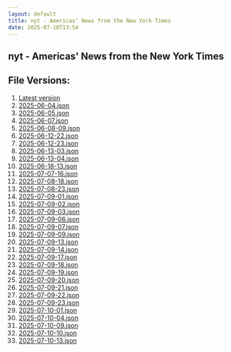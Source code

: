 ```yaml
---
layout: default
title: nyt - Americas' News from the New York Times
date: 2025-07-10T13:54
---
```


## nyt - Americas' News from the New York Times

<div id="data-chart"></div>
<div id="data-table"></div>
<script>
document.addEventListener('DOMContentLoaded', function(){
  document.getElementById('data-table').textContent = 'This source isn't supported for tables yet.';
});
</script>

## File Versions:
1. [Latest version](./latest.json)
2. [2025-06-04.json](./2025-06-04.json)
3. [2025-06-05.json](./2025-06-05.json)
4. [2025-06-07.json](./2025-06-07.json)
5. [2025-06-08-09.json](./2025-06-08-09.json)
6. [2025-06-12-22.json](./2025-06-12-22.json)
7. [2025-06-12-23.json](./2025-06-12-23.json)
8. [2025-06-13-03.json](./2025-06-13-03.json)
9. [2025-06-13-04.json](./2025-06-13-04.json)
10. [2025-06-18-13.json](./2025-06-18-13.json)
11. [2025-07-07-16.json](./2025-07-07-16.json)
12. [2025-07-08-18.json](./2025-07-08-18.json)
13. [2025-07-08-23.json](./2025-07-08-23.json)
14. [2025-07-09-01.json](./2025-07-09-01.json)
15. [2025-07-09-02.json](./2025-07-09-02.json)
16. [2025-07-09-03.json](./2025-07-09-03.json)
17. [2025-07-09-06.json](./2025-07-09-06.json)
18. [2025-07-09-07.json](./2025-07-09-07.json)
19. [2025-07-09-09.json](./2025-07-09-09.json)
20. [2025-07-09-13.json](./2025-07-09-13.json)
21. [2025-07-09-14.json](./2025-07-09-14.json)
22. [2025-07-09-17.json](./2025-07-09-17.json)
23. [2025-07-09-18.json](./2025-07-09-18.json)
24. [2025-07-09-19.json](./2025-07-09-19.json)
25. [2025-07-09-20.json](./2025-07-09-20.json)
26. [2025-07-09-21.json](./2025-07-09-21.json)
27. [2025-07-09-22.json](./2025-07-09-22.json)
28. [2025-07-09-23.json](./2025-07-09-23.json)
29. [2025-07-10-01.json](./2025-07-10-01.json)
30. [2025-07-10-04.json](./2025-07-10-04.json)
31. [2025-07-10-09.json](./2025-07-10-09.json)
32. [2025-07-10-10.json](./2025-07-10-10.json)
33. [2025-07-10-13.json](./2025-07-10-13.json)
